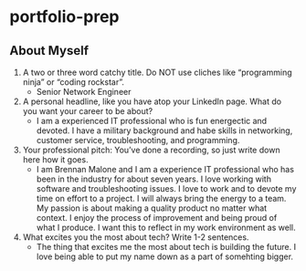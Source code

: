 # portfolio-prep

## About Myself

1. A two or three word catchy title. Do NOT use cliches like “programming ninja” or “coding rockstar”.
   * Senior Network Engineer
2. A personal headline, like you have atop your LinkedIn page. What do you want your career to be about?
   * I am a experienced IT professional who is fun energectic and devoted. I have a military background and habe skills in networking, customer service, troubleshooting, and programming.
3. Your professional pitch: You’ve done a recording, so just write down here how it goes.
   * I am Brennan Malone and I am a experience IT professional who has been in the industry for about seven years. I love working with software and troubleshooting issues. I love to work and to devote my time on effort to a project. I will always bring the energy to a team. My passion is about making a quality product no matter what context. I enjoy the process of improvement and being proud of what I produce. I want this to reflect in my work environment as well. 
4. What excites you the most about tech? Write 1-2 sentences.
   * The thing that excites me the most about tech is building the future. I love being able to put my name down as a part of somehting bigger.
